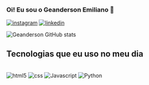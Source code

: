 
### Oi! Eu sou  o Geanderson Emiliano 👋

[![instagram](https://img.shields.io/badge/Instagram-E4405F?style=for-the-badge&logo=instagram&logoColor=white)](https://www.instagram.com/gn.032/)
[![linkedin](https://img.shields.io/badge/LinkedIn-0077B5?style=for-the-badge&logo=linkedin&logoColor=white)](https://www.linkedin.com/in/geanderson-emiliano-12958a305/)

![Geanderson GitHub stats](https://github-readme-stats.vercel.app/api?username=Geanderson22&show_icons=true&theme=dark)

## Tecnologias que eu uso no meu dia 

<div style="display: inline_block"><br/>
    <img align= "center" alt= "html5" src= https://img.shields.io/badge/HTML5-E34F26?style=for-the-badge&logo=html5&logoColor=white />
    <img align= "center" alt= "css" src= https://img.shields.io/badge/CSS3-1572B6?style=for-the-badge&logo=css3&logoColor=white />
    <img align= "center" alt= "Javascript" src= https://img.shields.io/badge/JavaScript-323330?style=for-the-badge&logo=javascript&logoColor=F7DF1E />
    <img align= "center" alt= "Python" src= https://img.shields.io/badge/Python-14354C?style=for-the-badge&logo=python&logoColor=white />
    

</div>
